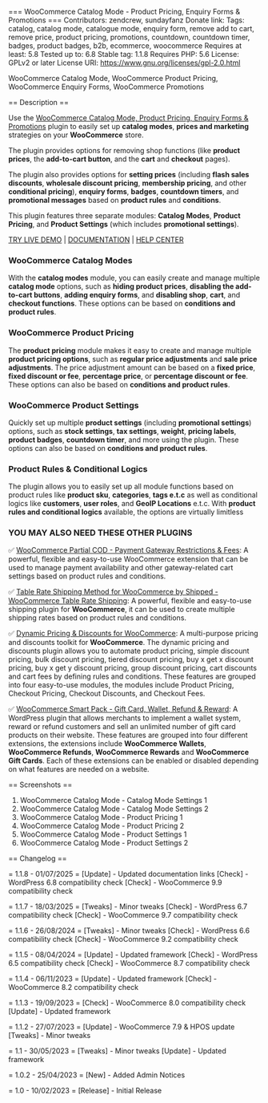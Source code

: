 === WooCommerce Catalog Mode - Product Pricing, Enquiry Forms & Promotions ===
Contributors: zendcrew, sundayfanz
Donate link: 
Tags: catalog, catalog mode, catalogue mode, enquiry form, remove add to cart, remove price, product pricing, promotions, countdown, countdown timer, badges, product badges, b2b, ecommerce, woocommerce
Requires at least: 5.8
Tested up to: 6.8
Stable tag: 1.1.8
Requires PHP: 5.6
License: GPLv2 or later
License URI: https://www.gnu.org/licenses/gpl-2.0.html

WooCommerce Catalog Mode, WooCommerce Product Pricing, WooCommerce Enquiry Forms, WooCommerce Promotions

== Description ==

Use the [WooCommerce Catalog Mode, Product Pricing, Enquiry Forms & Promotions](https://codecanyon.net/item/woocommerce-catalog-mode-pricing-enquiry-forms-promotions/43498179?ref=zendcrew) plugin to easily set up **catalog modes**,  **prices and marketing** strategies on your **WooCommerce** store.

The plugin provides options for removing shop functions (like **product prices**, the **add-to-cart button**, and the **cart** and **checkout** pages).

The plugin also provides options for **setting prices** (including **flash sales discounts**, **wholesale discount pricing**, **membership pricing**, and other **conditional pricing**), **enquiry forms**, **badges**, **countdown timers**, and **promotional messages** based on **product rules** and **conditions**.

This plugin features three separate modules: **Catalog Modes**, **Product Pricing**, and **Product Settings** (which includes **promotional settings**).

[TRY LIVE DEMO](https://demo.zendcrew.cc/catalog-mode/) | [DOCUMENTATION](https://support.zendcrew.cc/portal/en/kb/woocommerce-catalog-mode-enquiry-forms) | [HELP CENTER](https://support.zendcrew.cc/portal/en/newticket)

### WooCommerce Catalog Modes
With the **catalog modes** module, you can easily create and manage multiple **catalog mode** options, such as **hiding product prices**, **disabling the add-to-cart buttons**, **adding enquiry forms**, and **disabling shop**, **cart**, and **checkout functions**. These options can be based on **conditions and product rules**.

### WooCommerce Product Pricing
The **product pricing** module makes it easy to create and manage multiple **product pricing options**, such as **regular price adjustments** and **sale price adjustments**. The price adjustment amount can be based on a **fixed price**, **fixed discount or fee**, **percentage price**, or **percentage discount or fee**. These options can also be based on **conditions and product rules**.


### WooCommerce Product Settings
Quickly set up multiple **product settings** (including **promotional settings**) options, such as **stock settings**, **tax settings**, **weight**, **pricing labels**, **product badges**, **countdown timer**, and more using the plugin. These options can also be based on **conditions and product rules**.

### Product Rules & Conditional Logics
The plugin allows you to easily set up all module functions based on product rules like **product sku**, **categories**, **tags e.t.c**  as well as conditional logics like **customers**, **user roles**, and **GeoIP Locations** e.t.c. With **product rules and conditional logics** available, the options are virtually limitless


### YOU MAY ALSO NEED THESE OTHER PLUGINS

&#9989;&nbsp;[WooCommerce Partial COD - Payment Gateway Restrictions & Fees](https://wordpress.org/plugins/partial-cod-payment-gateway-restrictions-fees): A powerful, flexible and easy-to-use WooCommerce extension that can be used to manage payment availability and other gateway-related cart settings based on product rules and conditions.

&#9989;&nbsp;[Table Rate Shipping Method for WooCommerce by Shipped - WooCommerce Table Rate Shipping](https://wordpress.org/plugins/table-rate-shipping-rates): A powerful, flexible and easy-to-use shipping plugin for **WooCommerce**, it can be used to create multiple shipping rates based on product rules and conditions.

&#9989;&nbsp;[Dynamic Pricing & Discounts for WooCommerce](https://codecanyon.net/item/woopricely-dynamic-pricing-fees-discounts/23844181?ref=zendcrew): A multi-purpose pricing and discounts toolkit for **WooCommerce**. The dynamic pricing and discounts plugin allows you to automate product pricing, simple discount pricing, bulk discount pricing, tiered discount pricing, buy x get x discount pricing, buy x get y discount pricing, group discount pricing, cart discounts and cart fees by defining rules and conditions. These features are grouped into four easy-to-use modules, the modules include Product Pricing, Checkout Pricing, Checkout Discounts, and Checkout Fees.

&#9989;&nbsp;[WooCommerce Smart Pack - Gift Card, Wallet, Refund & Reward](https://codecanyon.net/item/woocommerce-smart-pack-gift-card-wallet-refund-reward/20265145?ref=zendcrew): A WordPress plugin that allows merchants to implement a wallet system, reward or refund customers and sell an unlimited number of gift card products on their website. These features are grouped into four different extensions, the extensions include **WooCommerce Wallets**, **WooCommerce Refunds**, **WooCommerce Rewards** and **WooCommerce Gift Cards**. Each of these extensions can be enabled or disabled depending on what features are needed on a website.


== Screenshots ==
1. WooCommerce Catalog Mode - Catalog Mode Settings 1
2. WooCommerce Catalog Mode - Catalog Mode Settings 2
3. WooCommerce Catalog Mode - Product Pricing 1
4. WooCommerce Catalog Mode - Product Pricing 2
5. WooCommerce Catalog Mode - Product Settings 1
6. WooCommerce Catalog Mode - Product Settings 2

== Changelog ==

= 1.1.8 - 01/07/2025 =
[Update] - Updated documentation links
[Check] - WordPress 6.8 compatibility check
[Check] - WooCommerce 9.9 compatibility check

= 1.1.7 - 18/03/2025 =
[Tweaks] - Minor tweaks
[Check] - WordPress 6.7 compatibility check
[Check] - WooCommerce 9.7 compatibility check

= 1.1.6 - 26/08/2024 =
[Tweaks] - Minor tweaks
[Check] - WordPress 6.6 compatibility check
[Check] - WooCommerce 9.2 compatibility check

= 1.1.5 - 08/04/2024 =
[Update] - Updated framework
[Check] - WordPress 6.5 compatibility check
[Check] - WooCommerce 8.7 compatibility check

= 1.1.4 - 06/11/2023 =
[Update] - Updated framework
[Check] - WooCommerce 8.2 compatibility check

= 1.1.3 - 19/09/2023 =
[Check] - WooCommerce 8.0 compatibility check
[Update] - Updated framework

= 1.1.2 - 27/07/2023 =
[Update] - WooCommerce 7.9 &amp; HPOS update
[Tweaks] - Minor tweaks

= 1.1 - 30/05/2023 =
[Tweaks] - Minor tweaks
[Update] - Updated framework

= 1.0.2 - 25/04/2023 =
[New] - Added Admin Notices

= 1.0 - 10/02/2023 =
[Release] - Initial Release